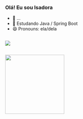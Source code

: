 ### Olá! Eu sou Isadora

- 🔭 ...
- 🌱 Estudando Java / Spring Boot
- 😄 Pronouns: ela/dela
##
<div>
  <a href="https://www.linkedin.com/in/isadora-lemes-fernandes-a7a177161/" target="blank">
    <img src="https://img.shields.io/badge/LinkedIn-0077B5?style=for-the-badge&logo=linkedin&logoColor=white" target="blank">
  </a>
</div>

##
<div>
  <a href="https://github.com/Isadora22">
  <img height="190em" src="https://github-readme-stats.vercel.app/api?username=Isadora22&show_icons=true&theme=dark&include_all-commits=false&count_private=true" />
</div>


  


